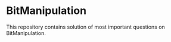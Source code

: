 # BitManipulation
This repository contains solution of most important questions on BitManipulation.
